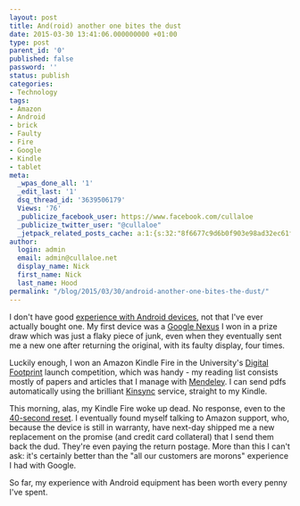 ```yaml
---
layout: post
title: And(roid) another one bites the dust
date: 2015-03-30 13:41:06.000000000 +01:00
type: post
parent_id: '0'
published: false
password: ''
status: publish
categories:
- Technology
tags:
- Amazon
- Android
- brick
- Faulty
- Fire
- Google
- Kindle
- tablet
meta:
  _wpas_done_all: '1'
  _edit_last: '1'
  dsq_thread_id: '3639506179'
  Views: '76'
  _publicize_facebook_user: https://www.facebook.com/cullaloe
  _publicize_twitter_user: "@cullaloe"
  _jetpack_related_posts_cache: a:1:{s:32:"8f6677c9d6b0f903e98ad32ec61f8deb";a:2:{s:7:"expires";i:1559355850;s:7:"payload";a:3:{i:0;a:1:{s:2:"id";i:1244;}i:1;a:1:{s:2:"id";i:1117;}i:2;a:1:{s:2:"id";i:1185;}}}}
author:
  login: admin
  email: admin@cullaloe.net
  display_name: Nick
  first_name: Nick
  last_name: Hood
permalink: "/blog/2015/03/30/android-another-one-bites-the-dust/"
---
```

<p>I don't have good <a href="http://cullaloe.com/blog/2013/05/23/android-its-still-faulty/" target="_blank">experience with Android devices</a>, not that I've ever actually bought one. My first device was a <a href="http://cullaloe.com/blog/2013/02/12/google-nexus-7/" target="_blank">Google Nexus</a> I won in a prize draw which was just a flaky piece of junk, even when they eventually sent me a new one after returning the original, with its faulty display, four times.</p>
<p>Luckily enough, I won an Amazon Kindle Fire in the University's <a href="http://www.ed.ac.uk/schools-departments/institute-academic-development/about-us/projects/digital-footprint" target="_blank">Digital Footprint</a> launch competition, which was handy - my reading list consists mostly of papers and articles that I manage with <a href="https://www.mendeley.com/dashboard/" target="_blank">Mendeley</a>. I can send pdfs automatically using the brilliant <a href="http://www.kinsync.com/" target="_blank">Kinsync</a> service, straight to my Kindle.</p>
<p>This morning, alas, my Kindle Fire woke up dead. No response, even to the <a href="https://www.amazon.co.uk/gp/help/customer/display.html?nodeId=201178310" target="_blank">40-second reset</a>. I eventually found myself talking to Amazon support, who, because the device is still in warranty, have next-day shipped me a new replacement on the promise (and credit card collateral) that I send them back the dud. They're even paying the return postage. More than this I can't ask: it's certainly better than the "all our customers are morons" experience I had with Google.</p>
<p>So far, my experience with Android equipment has been worth every penny I've spent.</p>
